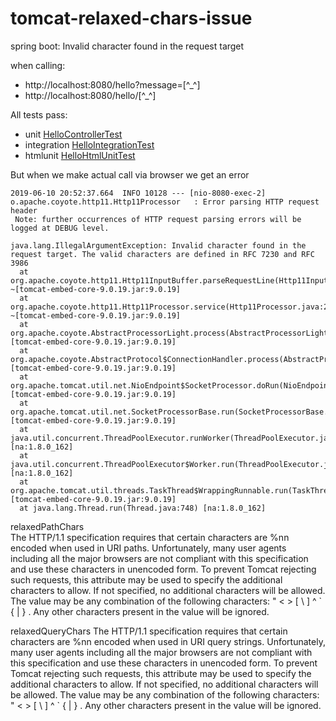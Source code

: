 # tomcat-relaxed-chars-issue
spring boot: Invalid character found in the request target

when calling:
- http://localhost:8080/hello?message=[^_^]
- http://localhost:8080/hello/[^_^]

All tests pass:
- unit [HelloControllerTest](https://github.com/dirkdeyne/tomcat-relaxed-chars-issue/blob/issue/src/test/java/com/example/HelloControllerTest.java)
- integration [HelloIntegrationTest](https://github.com/dirkdeyne/tomcat-relaxed-chars-issue/blob/issue/src/test/java/com/example/HelloIntegrationTest.java)
- htmlunit [HelloHtmlUnitTest](https://github.com/dirkdeyne/tomcat-relaxed-chars-issue/blob/issue/src/test/java/com/example/HelloHtmlUnitTest.java)

But when we make actual call via browser we get an error

```
2019-06-10 20:52:37.664  INFO 10128 --- [nio-8080-exec-2] o.apache.coyote.http11.Http11Processor   : Error parsing HTTP request header
 Note: further occurrences of HTTP request parsing errors will be logged at DEBUG level.

java.lang.IllegalArgumentException: Invalid character found in the request target. The valid characters are defined in RFC 7230 and RFC 3986
  at org.apache.coyote.http11.Http11InputBuffer.parseRequestLine(Http11InputBuffer.java:467) ~[tomcat-embed-core-9.0.19.jar:9.0.19]
  at org.apache.coyote.http11.Http11Processor.service(Http11Processor.java:294) ~[tomcat-embed-core-9.0.19.jar:9.0.19]
  at org.apache.coyote.AbstractProcessorLight.process(AbstractProcessorLight.java:66) [tomcat-embed-core-9.0.19.jar:9.0.19]
  at org.apache.coyote.AbstractProtocol$ConnectionHandler.process(AbstractProtocol.java:836) [tomcat-embed-core-9.0.19.jar:9.0.19]
  at org.apache.tomcat.util.net.NioEndpoint$SocketProcessor.doRun(NioEndpoint.java:1747) [tomcat-embed-core-9.0.19.jar:9.0.19]
  at org.apache.tomcat.util.net.SocketProcessorBase.run(SocketProcessorBase.java:49) [tomcat-embed-core-9.0.19.jar:9.0.19]
  at java.util.concurrent.ThreadPoolExecutor.runWorker(ThreadPoolExecutor.java:1149) [na:1.8.0_162]
  at java.util.concurrent.ThreadPoolExecutor$Worker.run(ThreadPoolExecutor.java:624) [na:1.8.0_162]
  at org.apache.tomcat.util.threads.TaskThread$WrappingRunnable.run(TaskThread.java:61) [tomcat-embed-core-9.0.19.jar:9.0.19]
  at java.lang.Thread.run(Thread.java:748) [na:1.8.0_162]
```


relaxedPathChars  
The HTTP/1.1 specification requires that certain characters are %nn encoded when used in URI paths. Unfortunately, many user agents including all the major browsers are not compliant with this specification and use these characters in unencoded form. To prevent Tomcat rejecting such requests, this attribute may be used to specify the additional characters to allow. If not specified, no additional characters will be allowed. The value may be any combination of the following characters: " < > [ \ ] ^ ` { | } . Any other characters present in the value will be ignored.

relaxedQueryChars 
The HTTP/1.1 specification requires that certain characters are %nn encoded when used in URI query strings. Unfortunately, many user agents including all the major browsers are not compliant with this specification and use these characters in unencoded form. To prevent Tomcat rejecting such requests, this attribute may be used to specify the additional characters to allow. If not specified, no additional characters will be allowed. The value may be any combination of the following characters: " < > [ \ ] ^ ` { | } . Any other characters present in the value will be ignored.
